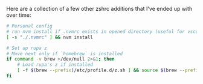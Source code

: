 Here are a collection of a few other zshrc additions that I've ended up with over time:

```sh
# Personal config
# run nvm install if .nvmrc exists in opened directory (useful for vscode terminal)
[ -s "./.nvmrc" ] && nvm install

# Set up rupa z
# Move next only if `homebrew` is installed
if command -v brew >/dev/null 2>&1; then
	# Load rupa's z if installed
	[ -f $(brew --prefix)/etc/profile.d/z.sh ] && source $(brew --prefix)/etc/profile.d/z.sh
fi
```
